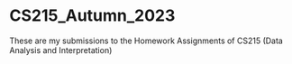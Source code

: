 # CS215_Autumn_2023
These are my submissions to the Homework Assignments of CS215 (Data Analysis and Interpretation)
